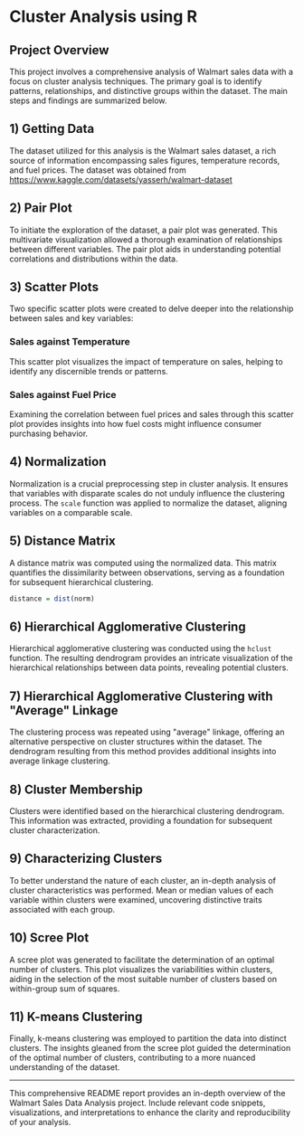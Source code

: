 # Cluster Analysis using R


## Project Overview

This project involves a comprehensive analysis of Walmart sales data with a focus on cluster analysis techniques. The primary goal is to identify patterns, relationships, and distinctive groups within the dataset. The main steps and findings are summarized below.

## 1) Getting Data

The dataset utilized for this analysis is the Walmart sales dataset, a rich source of information encompassing sales figures, temperature records, and fuel prices. The dataset was obtained from <u>https://www.kaggle.com/datasets/yasserh/walmart-dataset</u>

## 2) Pair Plot

To initiate the exploration of the dataset, a pair plot was generated. This multivariate visualization allowed a thorough examination of relationships between different variables. The pair plot aids in understanding potential correlations and distributions within the data.

## 3) Scatter Plots

Two specific scatter plots were created to delve deeper into the relationship between sales and key variables:

### Sales against Temperature

This scatter plot visualizes the impact of temperature on sales, helping to identify any discernible trends or patterns.

### Sales against Fuel Price

Examining the correlation between fuel prices and sales through this scatter plot provides insights into how fuel costs might influence consumer purchasing behavior.

## 4) Normalization

Normalization is a crucial preprocessing step in cluster analysis. It ensures that variables with disparate scales do not unduly influence the clustering process. The `scale` function was applied to normalize the dataset, aligning variables on a comparable scale.

## 5) Distance Matrix

A distance matrix was computed using the normalized data. This matrix quantifies the dissimilarity between observations, serving as a foundation for subsequent hierarchical clustering.

```R
distance = dist(norm)
```

## 6) Hierarchical Agglomerative Clustering

Hierarchical agglomerative clustering was conducted using the `hclust` function. The resulting dendrogram provides an intricate visualization of the hierarchical relationships between data points, revealing potential clusters.

## 7) Hierarchical Agglomerative Clustering with "Average" Linkage

The clustering process was repeated using "average" linkage, offering an alternative perspective on cluster structures within the dataset. The dendrogram resulting from this method provides additional insights into average linkage clustering.

## 8) Cluster Membership

Clusters were identified based on the hierarchical clustering dendrogram. This information was extracted, providing a foundation for subsequent cluster characterization.

## 9) Characterizing Clusters

To better understand the nature of each cluster, an in-depth analysis of cluster characteristics was performed. Mean or median values of each variable within clusters were examined, uncovering distinctive traits associated with each group.

## 10) Scree Plot

A scree plot was generated to facilitate the determination of an optimal number of clusters. This plot visualizes the variabilities within clusters, aiding in the selection of the most suitable number of clusters based on within-group sum of squares.

## 11) K-means Clustering

Finally, k-means clustering was employed to partition the data into distinct clusters. The insights gleaned from the scree plot guided the determination of the optimal number of clusters, contributing to a more nuanced understanding of the dataset.

---

This comprehensive README report provides an in-depth overview of the Walmart Sales Data Analysis project. Include relevant code snippets, visualizations, and interpretations to enhance the clarity and reproducibility of your analysis.
